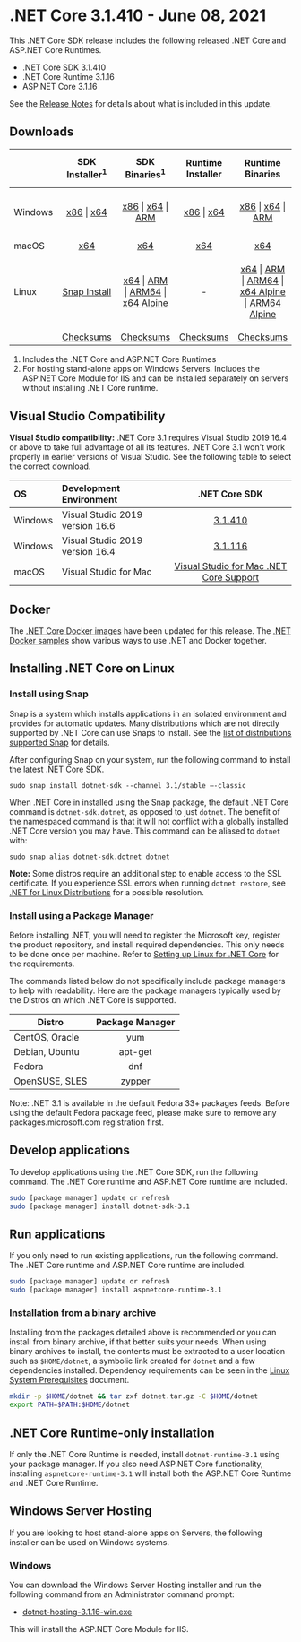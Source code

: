 # .NET Core 3.1.410 - June 08, 2021

This .NET Core SDK release includes the following released .NET Core and ASP.NET Core Runtimes.

* .NET Core SDK 3.1.410
* .NET Core Runtime 3.1.16
* ASP.NET Core 3.1.16

See the [Release Notes](3.1.16.md) for details about what is included in this update.


## Downloads

|           | SDK Installer<sup>1</sup>                        | SDK Binaries<sup>1</sup>                 | Runtime Installer                                        | Runtime Binaries                                 | ASP.NET Core Runtime           | Windows Desktop Runtime           |
| --------- | :------------------------------------------:     | :----------------------:                 | :---------------------------:                            | :-------------------------:                      | :-----------------:            |:-----------------:            |
| Windows   | [x86][dotnet-sdk-win-x86.exe] \| [x64][dotnet-sdk-win-x64.exe] | [x86][dotnet-sdk-win-x86.zip] \| [x64][dotnet-sdk-win-x64.zip] \| [ARM][dotnet-sdk-win-arm.zip] | [x86][dotnet-runtime-win-x86.exe] \| [x64][dotnet-runtime-win-x64.exe] | [x86][dotnet-runtime-win-x86.zip] \| [x64][dotnet-runtime-win-x64.zip] \| [ARM][dotnet-runtime-win-arm.zip]  | [x86][aspnetcore-runtime-win-x86.exe] \| [x64][aspnetcore-runtime-win-x64.exe] \| [ARM][aspnetcore-runtime-win-arm.zip] \|<br/> [Hosting Bundle][dotnet-hosting-win.exe]<sup>2</sup> | [x86][windowsdesktop-runtime-win-x86.exe] \| [x64][windowsdesktop-runtime-win-x64.exe] |
| macOS     | [x64][dotnet-sdk-osx-x64.pkg]  | [x64][dotnet-sdk-osx-x64.tar.gz]     | [x64][dotnet-runtime-osx-x64.pkg] | [x64][dotnet-runtime-osx-x64.tar.gz] | [x64][aspnetcore-runtime-osx-x64.tar.gz]<sup>1</sup> | - |
| Linux     |  [Snap Install][snap-install]  | [x64][dotnet-sdk-linux-x64.tar.gz] \| [ARM][dotnet-sdk-linux-arm.tar.gz] \| [ARM64][dotnet-sdk-linux-arm64.tar.gz] \| [x64 Alpine][dotnet-sdk-linux-musl-x64.tar.gz] | - | [x64][dotnet-runtime-linux-x64.tar.gz] \| [ARM][dotnet-runtime-linux-arm.tar.gz] \| [ARM64][dotnet-runtime-linux-arm64.tar.gz] \| [x64 Alpine][dotnet-runtime-linux-musl-x64.tar.gz] \| [ARM64 Alpine][dotnet-runtime-linux-musl-arm64.tar.gz] | [x64][aspnetcore-runtime-linux-x64.tar.gz]<sup>1</sup>  \| [ARM][aspnetcore-runtime-linux-arm.tar.gz]<sup>1</sup> \| [ARM64][aspnetcore-runtime-linux-arm64.tar.gz]<sup>1</sup> \| [x64 Alpine][aspnetcore-runtime-linux-musl-x64.tar.gz] \| [ARM64 Alpine][aspnetcore-runtime-linux-musl-arm64.tar.gz] | - |
|  | [Checksums][checksums-sdk]                             | [Checksums][checksums-sdk]                                          | [Checksums][checksums-runtime]                             | [Checksums][checksums-runtime] | [Checksums][checksums-runtime] | [Checksums][checksums-runtime] |

1. Includes the .NET Core and ASP.NET Core Runtimes
2. For hosting stand-alone apps on Windows Servers. Includes the ASP.NET Core Module for IIS and can be installed separately on servers without installing .NET Core runtime.

## Visual Studio Compatibility

**Visual Studio compatibility:** .NET Core 3.1 requires Visual Studio 2019 16.4 or above to take full advantage of all its features. .NET Core 3.1 won't work properly in earlier versions of Visual Studio. See the following table to select the correct download.

| OS | Development Environment | .NET Core SDK |
| :-- | :-- | :--: |
| Windows | Visual Studio 2019 version 16.6 | [3.1.410](#downloads) |
| Windows | Visual Studio 2019 version 16.4 | [3.1.116](3.1.16.md) |
| macOS | Visual Studio for Mac | [Visual Studio for Mac .NET Core Support](https://learn.microsoft.com/visualstudio/mac/net-core-support) |


## Docker

The [.NET Core Docker images](https://hub.docker.com/_/microsoft-dotnet) have been updated for this release. The [.NET Docker samples](https://github.com/dotnet/dotnet-docker/blob/main/samples/README.md) show various ways to use .NET and Docker together.

## Installing .NET Core on Linux

### Install using Snap

Snap is a system which installs applications in an isolated environment and provides for automatic updates. Many distributions which are not directly supported by .NET Core can use Snaps to install. See the [list of distributions supported Snap](https://docs.snapcraft.io/installing-snapd/6735) for details.

After configuring Snap on your system, run the following command to install the latest .NET Core SDK.

`sudo snap install dotnet-sdk --channel 3.1/stable –-classic`

When .NET Core in installed using the Snap package, the default .NET Core command is `dotnet-sdk.dotnet`, as opposed to just `dotnet`. The benefit of the namespaced command is that it will not conflict with a globally installed .NET Core version you may have. This command can be aliased to `dotnet` with:

`sudo snap alias dotnet-sdk.dotnet dotnet`

**Note:** Some distros require an additional step to enable access to the SSL certificate. If you experience SSL errors when running `dotnet restore`, see [.NET for Linux Distributions](../../../linux.md) for a possible resolution.

### Install using a Package Manager

Before installing .NET, you will need to register the Microsoft key, register the product repository, and install required dependencies. This only needs to be done once per machine. Refer to [Setting up Linux for .NET Core][linux-setup] for the requirements.

The commands listed below do not specifically include package managers to help with readability. Here are the package managers typically used by the Distros on which .NET Core is supported.

| Distro | Package Manager  |
| ---             | :----:  |
| CentOS, Oracle  | yum     |
| Debian, Ubuntu  | apt-get |
| Fedora          | dnf     |
| OpenSUSE, SLES  | zypper  |

Note: .NET 3.1 is available in the default Fedora 33+ packages feeds. Before using the default Fedora package feed, please make sure to remove any packages.microsoft.com registration first.

## Develop applications

To develop applications using the .NET Core SDK, run the following command. The .NET Core runtime and ASP.NET Core runtime are included.

```bash
sudo [package manager] update or refresh
sudo [package manager] install dotnet-sdk-3.1
```

## Run applications

If you only need to run existing applications, run the following command. The .NET Core runtime and ASP.NET Core runtime are included.

```bash
sudo [package manager] update or refresh
sudo [package manager] install aspnetcore-runtime-3.1
```

### Installation from a binary archive

Installing from the packages detailed above is recommended or you can install from binary archive, if that better suits your needs. When using binary archives to install, the contents must be extracted to a user location such as `$HOME/dotnet`, a symbolic link created for `dotnet` and a few dependencies installed. Dependency requirements can be seen in the [Linux System Prerequisites](../linux-packages.md) document.

```bash
mkdir -p $HOME/dotnet && tar zxf dotnet.tar.gz -C $HOME/dotnet
export PATH=$PATH:$HOME/dotnet
```

## .NET Core Runtime-only installation

If only the .NET Core Runtime is needed, install `dotnet-runtime-3.1` using your package manager. If you also need ASP.NET Core functionality, installing `aspnetcore-runtime-3.1` will install both the ASP.NET Core Runtime and .NET Core Runtime.

## Windows Server Hosting

If you are looking to host stand-alone apps on Servers, the following installer can be used on Windows systems.

### Windows

You can download the Windows Server Hosting installer and run the following command from an Administrator command prompt:

* [dotnet-hosting-3.1.16-win.exe][dotnet-hosting-win.exe]

This will install the ASP.NET Core Module for IIS.

[blob-runtime]: https://builds.dotnet.microsoft.com/dotnet/Runtime/
[blob-sdk]: https://builds.dotnet.microsoft.com/dotnet/Sdk/
[release-notes]: 3.1.410-download.md
[snap-install]: 3.1.16-install-instructions.md

[checksums-runtime]: https://builds.dotnet.microsoft.com/dotnet/checksums/3.1.16-sha.txt
[checksums-sdk]: https://builds.dotnet.microsoft.com/dotnet/checksums/3.1.16-sha.txt

[linux-setup]: https://learn.microsoft.com/dotnet/core/install/linux


[//]: # ( Runtime 3.1.16)
[dotnet-runtime-linux-arm.tar.gz]: https://download.visualstudio.microsoft.com/download/pr/018340ba-35e8-46bd-93b7-e30ecc15212d/647fd64b6849c55cf8e380c23dd5c554/dotnet-runtime-3.1.16-linux-arm.tar.gz
[dotnet-runtime-linux-arm64.tar.gz]: https://download.visualstudio.microsoft.com/download/pr/ac1c2996-43cb-49cb-b874-7edeaddb5dc5/b95a6773de35f91afc2cf0dd4cc6674c/dotnet-runtime-3.1.16-linux-arm64.tar.gz
[dotnet-runtime-linux-musl-arm64.tar.gz]: https://download.visualstudio.microsoft.com/download/pr/86f57cfe-8658-4a5d-8ee6-54fdf185dbda/9783a9a086750bed72b3dd0f10ac1627/dotnet-runtime-3.1.16-linux-musl-arm64.tar.gz
[dotnet-runtime-linux-musl-x64.tar.gz]: https://download.visualstudio.microsoft.com/download/pr/b935b85d-65ae-48ac-b6e0-083d9d9f3fae/f171f8b01ec7de02789032a685695f76/dotnet-runtime-3.1.16-linux-musl-x64.tar.gz
[dotnet-runtime-linux-x64.tar.gz]: https://download.visualstudio.microsoft.com/download/pr/45774232-d104-4ef6-a22d-9412288c0062/4b6f2462a7ccc8899950a8641631d65d/dotnet-runtime-3.1.16-linux-x64.tar.gz
[dotnet-runtime-osx-x64.pkg]: https://download.visualstudio.microsoft.com/download/pr/49eb95b8-c9d2-4bdf-b003-a03ac194f68f/f8cd619e350762ae984468f1ad7e266c/dotnet-runtime-3.1.16-osx-x64.pkg
[dotnet-runtime-osx-x64.tar.gz]: https://download.visualstudio.microsoft.com/download/pr/cd4042d9-6caa-4313-afd4-de702f48e6d2/bcd00084634942af90146d1cc6169a5e/dotnet-runtime-3.1.16-osx-x64.tar.gz
[dotnet-runtime-win-arm.zip]: https://download.visualstudio.microsoft.com/download/pr/53e757d4-6d6c-4480-a634-d7437835a8a1/38a811491189a9297a4a0fc47f13f93d/dotnet-runtime-3.1.16-win-arm.zip
[dotnet-runtime-win-x64.exe]: https://download.visualstudio.microsoft.com/download/pr/c5ac98b1-ca0c-4fb9-8081-b57b7d1aff15/3bf549e382b0b5f18a5ab7e6017bd096/dotnet-runtime-3.1.16-win-x64.exe
[dotnet-runtime-win-x64.zip]: https://download.visualstudio.microsoft.com/download/pr/02070fad-f3de-4561-a10a-b678c0dbe1f7/9f8a93d5d47753975adbedb55f919923/dotnet-runtime-3.1.16-win-x64.zip
[dotnet-runtime-win-x86.exe]: https://download.visualstudio.microsoft.com/download/pr/765b6839-9ee9-45f8-9aef-4bbea1aed51a/9dd5a72099788f4cc2b25b1e626f3356/dotnet-runtime-3.1.16-win-x86.exe
[dotnet-runtime-win-x86.zip]: https://download.visualstudio.microsoft.com/download/pr/9a72e81c-35b0-47c1-986c-592e5382b3cb/108c26daf6cbeff22143abf078a1cc91/dotnet-runtime-3.1.16-win-x86.zip

[//]: # ( WindowsDesktop 3.1.16)
[windowsdesktop-runtime-win-x64.exe]: https://download.visualstudio.microsoft.com/download/pr/7cea63ad-1e76-41f0-a54a-eacb48fec749/87c339835cd7647c0fee3f14820cd909/windowsdesktop-runtime-3.1.16-win-x64.exe
[windowsdesktop-runtime-win-x86.exe]: https://download.visualstudio.microsoft.com/download/pr/f703f604-a973-4ab9-abe4-b4b2ec786e66/af8cea0988953ef074157ea99d30879a/windowsdesktop-runtime-3.1.16-win-x86.exe

[//]: # ( ASP 3.1.16)
[aspnetcore-runtime-linux-arm.tar.gz]: https://download.visualstudio.microsoft.com/download/pr/bd734390-3b5f-402a-826f-e0eae538b8ba/5914dd937ede96cb9297e6e7a80f46f3/aspnetcore-runtime-3.1.16-linux-arm.tar.gz
[aspnetcore-runtime-linux-arm64.tar.gz]: https://download.visualstudio.microsoft.com/download/pr/64353333-3080-45f7-a3d5-33e391e4596c/e9d5d53cb318628485e8d1fbd26ec30d/aspnetcore-runtime-3.1.16-linux-arm64.tar.gz
[aspnetcore-runtime-linux-musl-arm64.tar.gz]: https://download.visualstudio.microsoft.com/download/pr/8fc373ff-a7db-47a0-b561-baa7a7008dd8/e6892fd4901d7b378f38fa08c12f49ff/aspnetcore-runtime-3.1.16-linux-musl-arm64.tar.gz
[aspnetcore-runtime-linux-musl-x64.tar.gz]: https://download.visualstudio.microsoft.com/download/pr/b6d4d475-d514-4a4b-8162-54f712077a3e/ea8849187e7bfec582b422082771cad0/aspnetcore-runtime-3.1.16-linux-musl-x64.tar.gz
[aspnetcore-runtime-linux-x64.tar.gz]: https://download.visualstudio.microsoft.com/download/pr/c20a5ac5-5174-46b8-a875-b916a416050d/b2ddd212a183260569178d880899bd94/aspnetcore-runtime-3.1.16-linux-x64.tar.gz
[aspnetcore-runtime-osx-x64.tar.gz]: https://download.visualstudio.microsoft.com/download/pr/994daad6-604a-45a9-a1c2-2d2adc97e043/aa82c9619b1748e9aac92b6870cde911/aspnetcore-runtime-3.1.16-osx-x64.tar.gz
[aspnetcore-runtime-win-arm.zip]: https://download.visualstudio.microsoft.com/download/pr/c424805e-7dcb-4591-bd6f-b356a6396bb4/20f6998a8c4535ebb18950a3d4ceb064/aspnetcore-runtime-3.1.16-win-arm.zip
[aspnetcore-runtime-win-x64.exe]: https://download.visualstudio.microsoft.com/download/pr/a59188f0-7ac7-4cb7-b808-ac9a69c2fd68/8f14e0256f4986c13e053235ee44c297/aspnetcore-runtime-3.1.16-win-x64.exe
[aspnetcore-runtime-win-x64.zip]: https://download.visualstudio.microsoft.com/download/pr/44cb3ecd-d8bd-4c84-9101-15ec4d915211/7c1688a213eda967d336f5caa41c6faf/aspnetcore-runtime-3.1.16-win-x64.zip
[aspnetcore-runtime-win-x86.exe]: https://download.visualstudio.microsoft.com/download/pr/c938d1c7-c59c-49ef-b34c-c7d3581140cc/ce051a5495ab6999a711007716a5b935/aspnetcore-runtime-3.1.16-win-x86.exe
[aspnetcore-runtime-win-x86.zip]: https://download.visualstudio.microsoft.com/download/pr/e99aacb1-66ac-400e-90e2-1d2718222454/944e4a2fe0ade5e6b76b91e6d45d4b69/aspnetcore-runtime-3.1.16-win-x86.zip
[dotnet-hosting-win.exe]: https://download.visualstudio.microsoft.com/download/pr/8bc07709-5179-4e00-97c1-7ba838a17896/e509eaa80062bb3cfc94d64a7bf70afb/dotnet-hosting-3.1.16-win.exe

[//]: # ( SDK 3.1.410 )
[dotnet-sdk-linux-arm.tar.gz]: https://download.visualstudio.microsoft.com/download/pr/9f93cdf3-2f04-461b-8c42-dbd84b624878/e69a16b86c90ddaa52775673bde765f4/dotnet-sdk-3.1.410-linux-arm.tar.gz
[dotnet-sdk-linux-arm64.tar.gz]: https://download.visualstudio.microsoft.com/download/pr/0d0ad29d-da90-42ce-a88d-94f47f9ddc09/bbfafc31b9a7e36140a74e0e157e9e3e/dotnet-sdk-3.1.410-linux-arm64.tar.gz
[dotnet-sdk-linux-musl-x64.tar.gz]: https://download.visualstudio.microsoft.com/download/pr/7212036d-2481-4cb3-87d3-b559a21f0c34/1953e788344059b0c279879b2ba559e7/dotnet-sdk-3.1.410-linux-musl-x64.tar.gz
[dotnet-sdk-linux-x64.tar.gz]: https://download.visualstudio.microsoft.com/download/pr/e6ae53a9-8567-4f44-b6ce-684d4f4a0b27/e0c29635c1c2ae9424390a41fecc95f1/dotnet-sdk-3.1.410-linux-x64.tar.gz
[dotnet-sdk-linux-x64.zip]: https://download.visualstudio.microsoft.com/download/pr/8d722984-8a26-4f2a-bd17-33e4e10b4bcf/041aabb074296bdb65af32cd61297692/dotnet-sdk-3.1.410-linux-x64.zip
[dotnet-sdk-osx-x64.pkg]: https://download.visualstudio.microsoft.com/download/pr/8dfd42ef-6ce9-4eda-bf10-592b508aefea/06d039e7a5b0292877a527464f9fc3b3/dotnet-sdk-3.1.410-osx-x64.pkg
[dotnet-sdk-osx-x64.tar.gz]: https://download.visualstudio.microsoft.com/download/pr/9db4cce9-8c78-47af-b3a1-b05e98870ab0/1d6062e2cc4ab529c0c1857a2c099b4e/dotnet-sdk-3.1.410-osx-x64.tar.gz
[dotnet-sdk-win-arm.zip]: https://download.visualstudio.microsoft.com/download/pr/28d6166b-2ac3-470e-b784-f5e6c1b1cc8d/78afcc0eb06158ee2640dd19a22b621f/dotnet-sdk-3.1.410-win-arm.zip
[dotnet-sdk-win-x64.exe]: https://download.visualstudio.microsoft.com/download/pr/d0a958a1-50e7-4887-ba3d-3b80e946d7a1/f247ffeae9d13f4ffcc731c7d7b3de45/dotnet-sdk-3.1.410-win-x64.exe
[dotnet-sdk-win-x64.zip]: https://download.visualstudio.microsoft.com/download/pr/94cd3943-95b4-4d86-a3ec-07f434b460b9/e0db650eba4bf8b3ec8ef99312a66047/dotnet-sdk-3.1.410-win-x64.zip
[dotnet-sdk-win-x86.exe]: https://download.visualstudio.microsoft.com/download/pr/74913ce9-27d6-4170-9a1b-0ec460b57b9c/dbed5e61d4e4c930b69775b15171c455/dotnet-sdk-3.1.410-win-x86.exe
[dotnet-sdk-win-x86.zip]: https://download.visualstudio.microsoft.com/download/pr/f6a037c2-ca7f-41c9-962b-dae2c48407aa/8881ff2c81da467fac58949c070b2712/dotnet-sdk-3.1.410-win-x86.zip